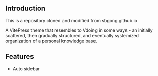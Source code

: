 ## Introduction

This is a repository cloned and modified from sbgong.github.io

A VitePress theme that resembles to Vdoing in some ways - an initially scattered, then gradually structured, and eventually systemized organization of a personal knowledge base.

## Features

- Auto sidebar
